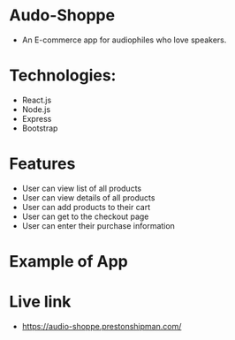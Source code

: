 # Audo-Shoppe
- An E-commerce app for audiophiles who love speakers.

# Technologies:
- React.js
- Node.js
- Express
- Bootstrap

# Features
- User can view list of all products
- User can view details of all products
- User can add products to their cart
- User can get to the checkout page
- User can enter their purchase information

# Example of App


# Live link
- https://audio-shoppe.prestonshipman.com/

